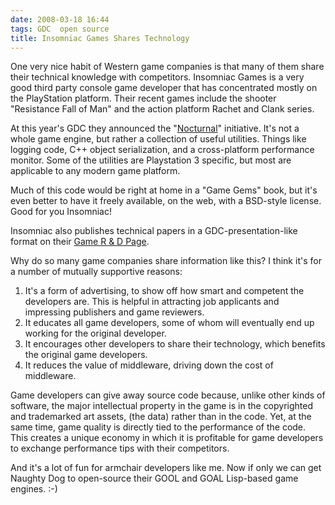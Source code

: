 ```yaml
---
date: 2008-03-18 16:44
tags: GDC  open source
title: Insomniac Games Shares Technology
---
```


One very nice habit of Western game companies is that many of them share their
technical knowledge with competitors. Insomniac Games is a very good third
party console game developer that has concentrated mostly on the PlayStation
platform. Their recent games include the shooter "Resistance Fall of Man" and
the action platform Rachet and Clank series.

At this year's GDC they announced
the "[Nocturnal](http://nocturnal.insomniacgames.com/)" initiative. It's not a
whole game engine, but rather a collection of useful utilities. Things like
logging code, C++ object serialization, and a cross-platform performance
monitor. Some of the utilities are Playstation 3 specific, but most are
applicable to any modern game platform.

Much of this code would be right at
home in a "Game Gems" book, but it's even better to have it freely available,
on the web, with a BSD-style license. Good for you Insomniac!

Insomniac also
publishes technical papers in a GDC-presentation-like format on their [Game R
& D Page](http://www.insomniacgames.com/tech/techpage.php).

Why do so many
game companies share information like this? I think it's for a number of
mutually supportive reasons:

1. It's a form of advertising, to show off how smart and competent the developers are. This is helpful in attracting job applicants and impressing publishers and game reviewers.
2. It educates all game developers, some of whom will eventually end up working for the original developer.
3. It encourages other developers to share their technology, which benefits the original game developers.
4. It reduces the value of middleware, driving down the cost of middleware.

Game developers can give away source code because, unlike other kinds of
software, the major intellectual property in the game is in the copyrighted
and trademarked art assets, (the data) rather than in the code. Yet, at the
same time, game quality is directly tied to the performance of the code. This
creates a unique economy in which it is profitable for game developers to
exchange performance tips with their competitors.

And it's a lot of fun for
armchair developers like me. Now if only we can get Naughty Dog to open-source
their GOOL and GOAL Lisp-based game engines. :-)
